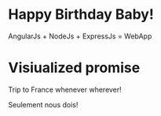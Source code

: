 # Happy Birthday Baby! 
AngularJs + NodeJs + ExpressJs = WebApp 

# Visiualized promise
Trip to France whenever wherever!

Seulement nous dois! 
